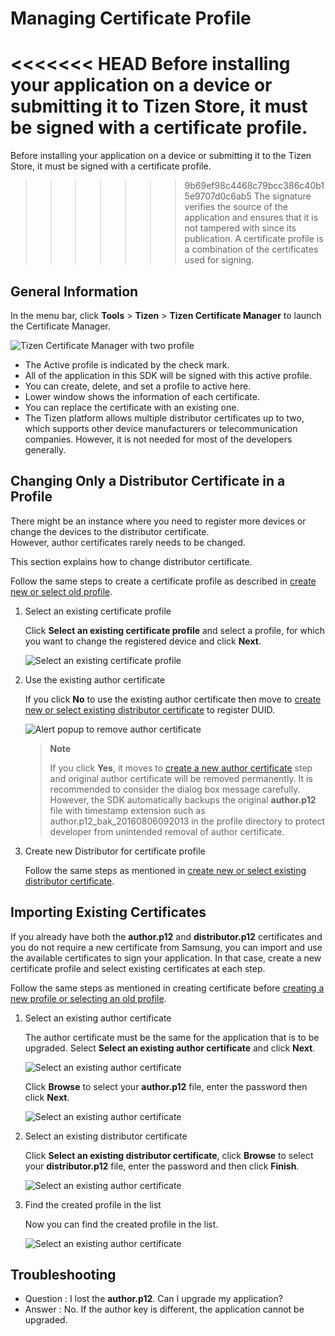 # Managing Certificate Profile

<<<<<<< HEAD
Before installing your application on a device or submitting it to Tizen Store, it must be signed with a certificate profile.
=======
Before installing your application on a device or submitting it to the Tizen Store, it must be signed with a certificate profile.
>>>>>>> 9b69ef98c4468c79bcc386c40b15e9707d0c6ab5
The signature verifies the source of the application and ensures that it is not tampered with since its publication.
A certificate profile is a combination of the certificates used for signing.

## General Information

In the menu bar, click **Tools** > **Tizen** > **Tizen Certificate Manager** to launch the Certificate Manager.

![Tizen Certificate Manager with two profile](media/certification_guide18.png)

- The Active profile is indicated by the check mark.
- All of the application in this SDK will be signed with this active profile.
- You can create, delete, and set a profile to active here.
- Lower window shows the information of each certificate.
- You can replace the certificate with an existing one.
- The Tizen platform allows multiple distributor certificates up to two, which supports other device manufacturers or telecommunication companies. However, it is not needed for most of the developers generally.

## Changing Only a Distributor Certificate in a Profile

There might be an instance where you need to register more devices or change the devices to the distributor certificate.  
However, author certificates rarely needs to be changed.

This section explains how to change distributor certificate.

Follow the same steps to create a certificate profile as described in [create new or select old profile](creating-certificates.md#create_new_or_select_old_profile).

1. Select an existing certificate profile

    Click **Select an existing certificate profile** and select a profile, for which you want to change the registered device and click **Next**.

    ![Select an existing certificate profile](media/certification_guide19.png)

2. Use the existing author certificate

    If you click **No** to use the existing author certificate then move to [create new or select existing distributor certificate](creating-certificates.md#create_new_or_select_existing_distributor_certificate) to register DUID.

    ![Alert popup to remove author certificate](media/certification_guide20.png)

    > **Note**
    >
    > If you click **Yes**, it moves to [create a new author certificate](creating-certificates.md#create-a-new-author-certificate) step and original author certificate will be removed permanently.
    > It is recommended to consider the dialog box message carefully.
    > However, the SDK automatically backups the original **author.p12** file with timestamp extension such as author.p12_bak_20160806092013 in the profile directory to protect developer from unintended removal of author certificate.

3. Create new Distributor for certificate profile

    Follow the same steps as mentioned in [create new or select existing distributor certificate](creating-certificates.md#create_new_or_select_existing_distributor_certificate).

## Importing Existing Certificates

If you already have both the **author.p12** and **distributor.p12** certificates and you do not require a new certificate from Samsung, you can import and use the available certificates to sign your application.
In that case, create a new certificate profile and select existing certificates at each step.

Follow the same steps as mentioned in creating certificate before [creating a new profile or selecting an old profile](creating-certificates.md#create_new_or_select_old_profile).

1. Select an existing author certificate

    The author certificate must be the same for the application that is to be upgraded.
    Select **Select an existing author certificate** and click **Next**.

    ![Select an existing author certificate](media/certification_guide22.png)

    Click **Browse** to select your **author.p12** file, enter the password then click **Next**.

    ![Select an existing author certificate](media/certification_guide23.png)

2. Select an existing distributor certificate

    Click **Select an existing distributor certificate**, click **Browse** to select your **distributor.p12** file, enter the password and then click **Finish**.

    ![Select an existing author certificate](media/certification_guide24.png)

3. Find the created profile in the list

    Now you can find the created profile in the list.

    ![Select an existing author certificate](media/certification_guide25.png)

## Troubleshooting

- Question : I lost the **author.p12**. Can I upgrade my application?
- Answer : No. If the author key is different, the application cannot be upgraded.
